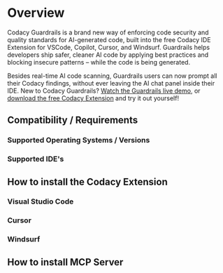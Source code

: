 # Overview

Codacy Guardrails is a brand new way of enforcing code security and quality standards for AI-generated code, built into the free Codacy IDE Extension for VSCode, Copilot, Cursor, and Windsurf. Guardrails helps developers ship safer, cleaner AI code by applying best practices and blocking insecure patterns – while the code is being generated. 

Besides real-time AI code scanning, Guardrails users can now prompt all their Codacy findings, without ever leaving the AI chat panel inside their IDE.
New to Codacy Guardrails? [Watch the Guardrails live demo](https://youtu.be/uVyRWnnJu-0?feature=shared), or [download the free Codacy Extension](codacy-guardrails/codacy-guardrails-overview) and try it out yourself!

## Compatibility / Requirements

### Supported Operating Systems / Versions
### Supported IDE's

## How to install the Codacy Extension

### Visual Studio Code
### Cursor
### Windsurf

## How to install MCP Server